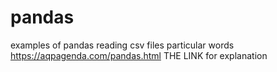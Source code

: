 # pandas
examples of pandas reading csv files particular words
https://aqpagenda.com/pandas.html THE LINK for explanation
